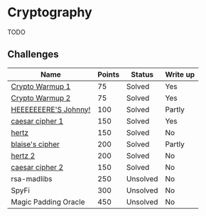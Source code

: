 # Cryptography

TODO

## Challenges

|Name|Points|Status|Write up
|-|-|-|-|
|[Crypto Warmup 1](Crypto%20Warmup%201)|75|Solved|Yes|
|[Crypto Warmup 2](Crypto%20Warmup%202)|75|Solved|Yes|
|[HEEEEEEERE'S Johnny!](HEEEEEEERE%27S%20Johnny!)|100|Solved|Partly|
|[caesar cipher 1](caesar%20cipher%201)|150|Solved|Yes|
|[hertz](hertz)|150|Solved|No|
|[blaise's cipher](blaise%27s%20cipher)|200|Solved|Partly|
|[hertz 2](hertz%202)|200|Solved|No|
|[caesar cipher 2](caesar%20cipher%202)|150|Solved|No|
|rsa-madlibs|250|Unsolved|No|
|SpyFi|300|Unsolved|No|
|Magic Padding Oracle|450|Unsolved|No|